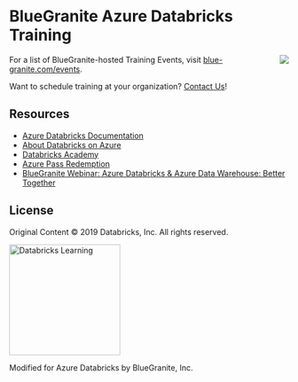 # BlueGranite Azure Databricks Training

<img src="https://www.blue-granite.com/hs-fs/hubfs/logo-2.png?width=186&name=logo-2.png" align = "right">

For a list of BlueGranite-hosted Training Events, visit [blue-granite.com/events](https://www.blue-granite.com/events).

Want to schedule training at your organization? [Contact Us](https://www.blue-granite.com/contact-us)!

## Resources
- [Azure Databricks Documentation](https://docs.azuredatabricks.net/)
- [About Databricks on Azure](https://azure.microsoft.com/en-us/services/databricks/)
- [Databricks Academy](https://academy.databricks.com/)
- [Azure Pass Redemption](https://www.microsoftazurepass.com/Home/HowTo)
- [BlueGranite Webinar: Azure Databricks & Azure Data Warehouse: Better Together](https://www.blue-granite.com/azure-databricks-azure-data-warehouse-webinar)

## License
Original Content &copy; 2019 Databricks, Inc. All rights reserved.

<img src="https://cdn2.hubspot.net/hubfs/438089/docs/training/dblearning-banner.png" alt="Databricks Learning" width="200">

Modified for Azure Databricks by BlueGranite, Inc.
